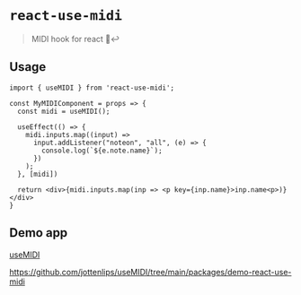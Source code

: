 # `react-use-midi`

> MIDI hook for react 🎹↩

## Usage

```
import { useMIDI } from 'react-use-midi';

const MyMIDIComponent = props => {
  const midi = useMIDI();

  useEffect(() => {
    midi.inputs.map((input) =>
      input.addListener("noteon", "all", (e) => {
        console.log(`${e.note.name}`);
      })
    );
  }, [midi])

  return <div>{midi.inputs.map(inp => <p key={inp.name}>inp.name<p>)}</div>
}
```

## Demo app

[useMIDI](https://jottenlips.github.io/useMIDI/index)

https://github.com/jottenlips/useMIDI/tree/main/packages/demo-react-use-midi
